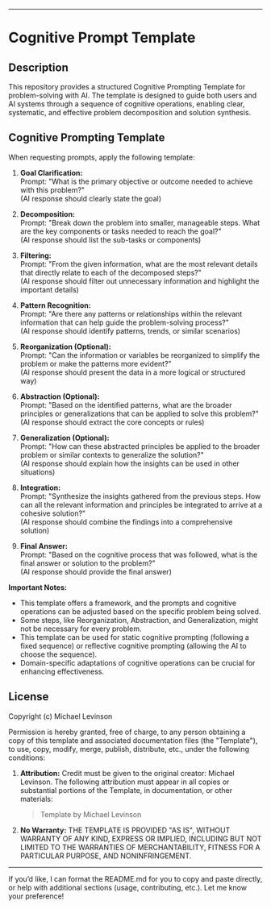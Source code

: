 
---

# Cognitive Prompt Template

## Description

This repository provides a structured Cognitive Prompting Template for problem-solving with AI. The template is designed to guide both users and AI systems through a sequence of cognitive operations, enabling clear, systematic, and effective problem decomposition and solution synthesis.

## Cognitive Prompting Template

When requesting prompts, apply the following template:

1. **Goal Clarification:**  
   Prompt: "What is the primary objective or outcome needed to achieve with this problem?"  
   (AI response should clearly state the goal)

2. **Decomposition:**  
   Prompt: "Break down the problem into smaller, manageable steps. What are the key components or tasks needed to reach the goal?"  
   (AI response should list the sub-tasks or components)

3. **Filtering:**  
   Prompt: "From the given information, what are the most relevant details that directly relate to each of the decomposed steps?"  
   (AI response should filter out unnecessary information and highlight the important details)

4. **Pattern Recognition:**  
   Prompt: "Are there any patterns or relationships within the relevant information that can help guide the problem-solving process?"  
   (AI response should identify patterns, trends, or similar scenarios)

5. **Reorganization (Optional):**  
   Prompt: "Can the information or variables be reorganized to simplify the problem or make the patterns more evident?"  
   (AI response should present the data in a more logical or structured way)

6. **Abstraction (Optional):**  
   Prompt: "Based on the identified patterns, what are the broader principles or generalizations that can be applied to solve this problem?"  
   (AI response should extract the core concepts or rules)

7. **Generalization (Optional):**  
   Prompt: "How can these abstracted principles be applied to the broader problem or similar contexts to generalize the solution?"  
   (AI response should explain how the insights can be used in other situations)

8. **Integration:**  
   Prompt: "Synthesize the insights gathered from the previous steps. How can all the relevant information and principles be integrated to arrive at a cohesive solution?"  
   (AI response should combine the findings into a comprehensive solution)

9. **Final Answer:**  
   Prompt: "Based on the cognitive process that was followed, what is the final answer or solution to the problem?"  
   (AI response should provide the final answer)

**Important Notes:**
- This template offers a framework, and the prompts and cognitive operations can be adjusted based on the specific problem being solved.
- Some steps, like Reorganization, Abstraction, and Generalization, might not be necessary for every problem.
- This template can be used for static cognitive prompting (following a fixed sequence) or reflective cognitive prompting (allowing the AI to choose the sequence).
- Domain-specific adaptations of cognitive operations can be crucial for enhancing effectiveness.

## License

Copyright (c) Michael Levinson

Permission is hereby granted, free of charge, to any person obtaining a copy of this template and associated documentation files (the "Template"), to use, copy, modify, merge, publish, distribute, etc., under the following conditions:

1. **Attribution:** Credit must be given to the original creator: Michael Levinson. The following attribution must appear in all copies or substantial portions of the Template, in documentation, or other materials:
   > Template by Michael Levinson

2. **No Warranty:** THE TEMPLATE IS PROVIDED "AS IS", WITHOUT WARRANTY OF ANY KIND, EXPRESS OR IMPLIED, INCLUDING BUT NOT LIMITED TO THE WARRANTIES OF MERCHANTABILITY, FITNESS FOR A PARTICULAR PURPOSE, AND NONINFRINGEMENT.

---

If you’d like, I can format the README.md for you to copy and paste directly, or help with additional sections (usage, contributing, etc.). Let me know your preference!
